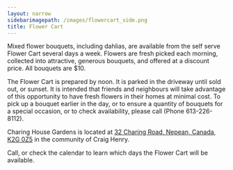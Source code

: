 ```yaml
---
layout: narrow
sidebarimagepath: /images/flowercart_side.png
title: Flower Cart
---
```


Mixed flower bouquets, including dahlias, are available from the self serve Flower Cart several days a week. Flowers are fresh picked each morning, collected into attractive, generous bouquets, and offered at a discount price. All bouquets are $10.

The Flower Cart is prepared by noon. It is parked in the driveway until sold out, or sunset. It is intended that friends and neighbours will take advantage of this opportunity to have fresh flowers in their homes at minimal cost. To pick up a bouquet earlier in the day, or to ensure a quantity of bouquets for a special occasion, or to check availability, please call (Phone 613-226-8112).

Charing House Gardens is located at <a href="/contact/">32 Charing Road, Nepean, Canada, K2G 0Z5</a> in the community of Craig Henry.

Call, or check the calendar to learn which days the Flower Cart will be available.
